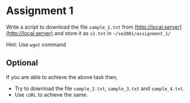 # Assignment 1

Write a script to download the file `sample_1.txt` from [http://local.server](http://local.server) and store it as `s1.txt` in `~/se2001/assignment_1/`

Hint: Use `wget` command

## Optional

If you are able to achieve the above task then,

- Try to download the file `sample_2.txt`, `sample_3.txt` and `sample_4.txt`.
- Use `cURL` to achieve the same.
